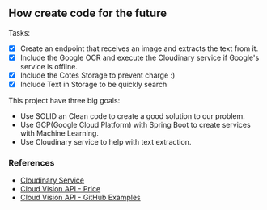## How create code for the future

Tasks: 
- [x] Create an endpoint that receives an image and extracts the text from it.
- [x] Include the Google OCR and execute the Cloudinary service if Google's service is offline.
- [x] Include the Cotes Storage to prevent charge :)
- [x] Include Text in Storage to be quickly search

This project have three big goals:

* Use SOLID an Clean code to create a good solution to our problem.
* Use GCP(Google Cloud Platform) with Spring Boot to create services with Machine Learning.
* Use Cloudinary service to help with text extraction.



### References 

* [Cloudinary Service](https://cloudinary.com/invites/lpov9zyyucivvxsnalc5/tax5t3eafznxwitsghjy?t=default)
* [Cloud Vision API - Price](https://cloud.google.com/vision/pricing#prices)
* [Cloud Vision API - GitHub Examples](https://github.com/googleapis/java-vision/)
